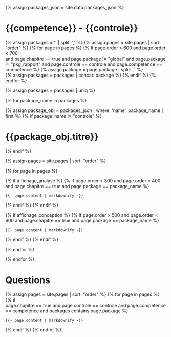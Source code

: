 
{% assign packages_json = site.data.packages_json %}

# {{competence}} - {{controle}}


<!-- Get List of packages -->
{% assign packages = '' | split: ',' %}
{% assign pages = site.pages | sort: "order" %}
{% for page in pages %}
{% if 
    page.order > 600 and  page.order < 700  
    and page.chapitre == true 
    and page.package != "global"
    and page.package != "pkg_rapport" 
    and page.controle == controle 
    and page.competence == competence 
%}
{% assign package = page.package | split: ',' %}  
{% assign packages = packages | concat: package %}
{%  endif %} 
{% endfor %}


{% assign packages = packages | uniq  %}  


{% for package_name in packages %}


{% assign package_obj = packages_json | where: 'name', package_name | first  %}
{% if package_name != "controle" %}
#  {{package_obj.titre}}
{% endif %}

{% assign pages = site.pages | sort: "order" %}


{% for page in pages %}
<!-- In tags with more than one and or or operator, operators are checked in order from right to left. -->


{% if affichage_analyse %}
{% if page.order > 300 
    and  page.order < 400 
    and page.chapitre == true 
    and page.package == package_name
%}
<!-- {{- page.path  | markdownify -}} -->
    {{- page.content | markdownify -}}
{%  endif %} 
{%  endif %} 


{% if affichage_conception %}
{% if page.order > 500 
    and  page.order < 600
    and page.chapitre == true 
    and page.package == package_name
%}
<!-- {{- page.path  | markdownify -}} -->
    {{- page.content | markdownify -}}
{%  endif %} 
{%  endif %} 


{% endfor %}


{% endfor %}


# Questions 

{% assign pages = site.pages | sort: "order" %}
{% for page in pages %}
{% if  
    page.chapitre == true 
    and page.controle == controle
    and page.competence == competence
    and packages contains page.package
%}
<!-- {{- page.path  | markdownify -}} -->
    {{- page.content | markdownify -}}
{%  endif %} 
{% endfor %}